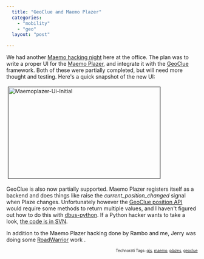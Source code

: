 ```yaml
---
  title: "GeoClue and Maemo Plazer"
  categories: 
    - "mobility"
    - "geo"
  layout: "post"

---
```

We had another <a href="http://bergie.iki.fi/blog/plazes_on_the_n800/">Maemo hacking night</a> here at the office. The plan was to write a proper UI for the <a href="http://downloads.maemo.org/product/maemoplazer/">Maemo Plazer</a>, and integrate it with the <a href="http://live.gnome.org/GeoClue">GeoClue</a> framework. Both of these were partially completed, but will need more thought and testing. Here's a quick snapshot of the new UI:

<img src="https://d2vqpl3tx84ay5.cloudfront.net/maemoplazer-ui-initial.jpg" height="240" width="400" border="1" hspace="4" vspace="4" alt="Maemoplazer-Ui-Initial" /><span style="font-size:0pt;">

</span>GeoClue is also now partially supported. Maemo Plazer registers itself as a backend and does things like raise the <em>current_position_changed</em> signal when Plaze changes. Unfortunately however the <a href="http://svn.foinse-project.org/geoclue/trunk/geoclue/position_glue.xml">GeoClue position API</a> would require some methods to return multiple values, and I haven't figured out how to do this with <a href="http://dbus.freedesktop.org/doc/dbus-python/doc/tutorial.html">dbus-python</a>. If a Python hacker wants to take a look, <a href="https://garage.maemo.org/plugins/scmsvn/viewcvs.php/trunk/src/maemoplazer_service.py?root=maemoplazer&amp;view=markup">the code is in SVN</a>.

In addition to the Maemo Plazer hacking done by Rambo and me, Jerry was doing some <a href="https://garage.maemo.org/projects/roadwarrior">RoadWarrior</a> work .
<p style="text-align:right;font-size:10px;">Technorati Tags: <a href="http://www.technorati.com/tag/gis" rel="tag">gis</a>, <a href="http://www.technorati.com/tag/maemo" rel="tag">maemo</a>, <a href="http://www.technorati.com/tag/plazes" rel="tag">plazes</a>, <a href="http://www.technorati.com/tag/geoclue" rel="tag">geoclue</a></p>
